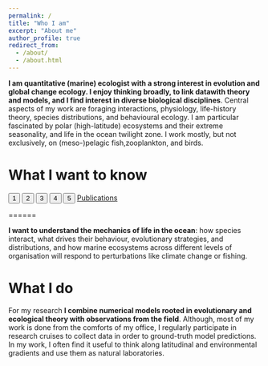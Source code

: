 ```yaml
---
permalink: /
title: "Who I am"
excerpt: "About me"
author_profile: true
redirect_from: 
  - /about/
  - /about.html
---
```


**I am quantitative (marine) ecologist with a strong interest in evolution and global change ecology. I enjoy thinking broadly, to link datawith theory and models, and I find interest in diverse biological disciplines**. Central aspects of my work are foraging interactions, physiology, life-history theory, species distributions, and behavioural ecology. I am particular fascinated by polar (high-latitude) ecosystems and their extreme seasonality, and life in the ocean twilight zone. I work mostly, but not exclusively, on (meso-)pelagic fish,zooplankton, and birds.

What I want to know
======


<div id="myDIV">
  <button class="btn">1</button>
  <button class="btn active">2</button>
  <button class="btn">3</button>
  <button class="btn">4</button>
  <button class="btn">5</button>
  <a  class="btn" href="https://tomlangbehn.github.io/publications/">Publications</a>
</div>

======

**I want to understand the mechanics of life in the ocean**: how species interact, what drives their behaviour, evolutionary strategies, and distributions, and how marine ecosystems across different levels of organisation will respond to perturbations like climate change or fishing.

What I do
======
For my research **I combine numerical models rooted in evolutionary and ecological theory with observations from the field**. Although, most of my work is done from the comforts of my office, I regularly participate in research cruises to collect data in order to ground-truth model predictions. In my work, I often find it useful to think along latitudinal and environmental gradients and use them as natural laboratories.

